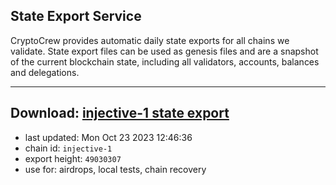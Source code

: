 ## State Export Service
CryptoCrew provides automatic daily state exports for all chains we validate. State export files can be used as genesis files and are a snapshot of the current blockchain state, including all validators, accounts, balances and delegations.

---
**Download: [injective-1 state export](https://dl.ccvalidators.com/SERVICE/injective/injective-1_export_49030307.json)**
---

- last updated: Mon Oct 23 2023 12:46:36
- chain id: `injective-1`
- export height: `49030307`
- use for: airdrops, local tests, chain recovery

